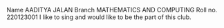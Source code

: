 Name AADITYA JALAN
Branch MATHEMATICS AND COMPUTING
Roll no. 220123001
I like to sing and would like to be the part of this club.
